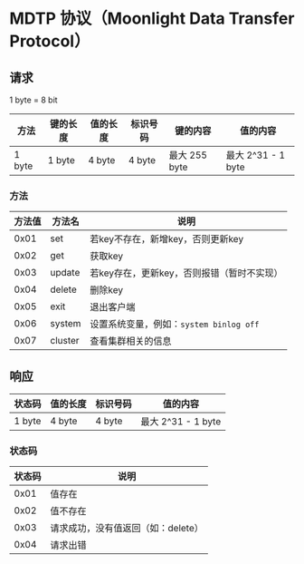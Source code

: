 # MDTP 协议（Moonlight Data Transfer Protocol）

## 请求

1 byte = 8 bit

|方法|键的长度|值的长度|标识号码|键的内容|值的内容|
|---|---|---|---|---|---|
|1 byte|1 byte|4 byte|4 byte|最大 255 byte|最大 2^31 - 1 byte|

### 方法
|方法值|方法名|说明|
|---|---|---|
|0x01|set|若key不存在，新增key，否则更新key|
|0x02|get|获取key|
|0x03|update|若key存在，更新key，否则报错（暂时不实现）|
|0x04|delete|删除key|
|0x05|exit|退出客户端|
|0x06|system|设置系统变量，例如：`system binlog off`|
|0x07|cluster|查看集群相关的信息|

## 响应

|状态码|值的长度|标识号码|值的内容|
|---|---|---|---|
|1 byte|4 byte|4 byte|最大 2^31 - 1 byte|

### 状态码

|状态码|说明|
|---|---|
|0x01|值存在|
|0x02|值不存在|
|0x03|请求成功，没有值返回（如：delete）|
|0x04|请求出错|

